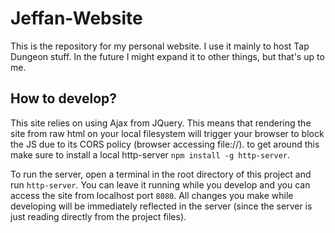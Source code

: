 # Jeffan-Website

This is the repository for my personal website. I use it mainly to host Tap Dungeon stuff. In the future I might expand it to other things, but that's up to me.

## How to develop?

This site relies on using Ajax from JQuery. This means that rendering the site from raw html on your local filesystem will trigger your browser to block the JS due to its CORS policy (browser accessing file://). to get around this make sure to install a local http-server `npm install -g http-server`. 

To run the server, open a terminal in the root directory of this project and run `http-server`. You can leave it running while you develop and you can access the site from localhost port `8080`. All changes you make while developing will be immediately reflected in the server (since the server is just reading directly from the project files).
